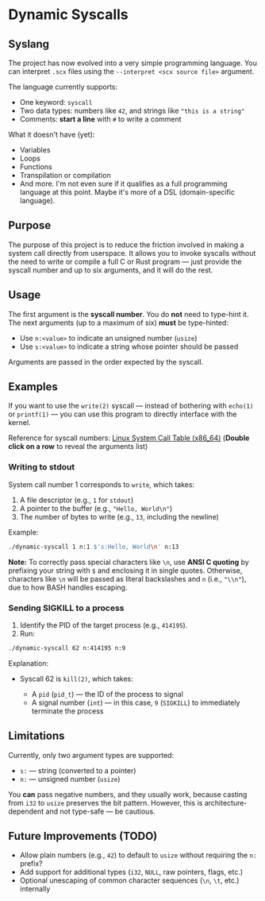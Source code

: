 # Dynamic Syscalls

## Syslang

The project has now evolved into a very simple programming language. You can interpret `.scx` files using the `--interpret <scx source file>` argument.

The language currently supports:

* One keyword: `syscall`
* Two data types: numbers like `42`, and strings like `"this is a string"`
* Comments: **start a line** with `#` to write a comment

What it doesn't have (yet):

* Variables
* Loops
* Functions
* Transpilation or compilation
* And more. I'm not even sure if it qualifies as a full programming language at this point. Maybe it's more of a DSL (domain-specific language).


## Purpose

The purpose of this project is to reduce the friction involved in making a system call directly from userspace. It allows you to invoke syscalls without the need to write or compile a full C or Rust program — just provide the syscall number and up to six arguments, and it will do the rest.

## Usage

The first argument is the **syscall number**. You do **not** need to type-hint it.
The next arguments (up to a maximum of six) **must** be type-hinted:

* Use `n:<value>` to indicate an unsigned number (`usize`)
* Use `s:<value>` to indicate a string whose pointer should be passed

Arguments are passed in the order expected by the syscall.

## Examples

If you want to use the `write(2)` syscall — instead of bothering with `echo(1)` or `printf(1)` — you can use this program to directly interface with the kernel.

Reference for syscall numbers: [Linux System Call Table (x86\_64)](https://filippo.io/linux-syscall-table/)
(**Double click on a row** to reveal the arguments list)

### Writing to stdout

System call number 1 corresponds to `write`, which takes:

1. A file descriptor (e.g., `1` for `stdout`)
2. A pointer to the buffer (e.g., `"Hello, World\n"`)
3. The number of bytes to write (e.g., `13`, including the newline)

Example:

```bash
./dynamic-syscall 1 n:1 $'s:Hello, World\n' n:13
```

**Note:** To correctly pass special characters like `\n`, use **ANSI C quoting** by prefixing your string with `$` and enclosing it in single quotes. Otherwise, characters like `\n` will be passed as literal backslashes and `n` (i.e., `"\\n"`), due to how BASH handles escaping.

### Sending SIGKILL to a process

1. Identify the PID of the target process (e.g., `414195`).
2. Run:

```bash
./dynamic-syscall 62 n:414195 n:9
```

Explanation:

* Syscall 62 is `kill(2)`, which takes:

  * A `pid` (`pid_t`) — the ID of the process to signal
  * A signal number (`int`) — in this case, `9` (`SIGKILL`) to immediately terminate the process

## Limitations

Currently, only two argument types are supported:

* `s:` — string (converted to a pointer)
* `n:` — unsigned number (`usize`)

You **can** pass negative numbers, and they usually work, because casting from `i32` to `usize` preserves the bit pattern. However, this is architecture-dependent and not type-safe — be cautious.

## Future Improvements (TODO)

* Allow plain numbers (e.g., `42`) to default to `usize` without requiring the `n:` prefix?
* Add support for additional types (`i32`, `NULL`, raw pointers, flags, etc.)
* Optional unescaping of common character sequences (`\n`, `\t`, etc.) internally

